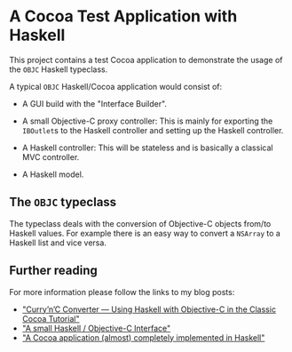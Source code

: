# A Cocoa Test Application with Haskell

This project contains a test Cocoa application to demonstrate the usage of the `OBJC` Haskell typeclass.

A typical `OBJC` Haskell/Cocoa application would consist of:

* A GUI build with the "Interface Builder".

* A small Objective-C proxy controller: This is mainly for exporting the `IBOutlet`s to the Haskell controller and setting up the Haskell controller.

* A Haskell controller: This will be stateless and is basically a classical MVC controller.

* A Haskell model. 


## The `OBJC` typeclass

The typeclass deals with the conversion of Objective-C objects from/to Haskell values. For example there is an easy way to convert a `NSArray` to a Haskell list and vice versa.

## Further reading

For more information please follow the links to my blog posts:

* ["Curry’n’C Converter — Using Haskell with Objective-C in the Classic Cocoa Tutorial"][my1]
* ["A small Haskell / Objective-C Interface"][my2]
* ["A Cocoa application (almost) completely implemented in Haskell"][my3]


[my2]: http://tscheff.blogspot.com/2010/02/small-haskell-objective-c-interface.html

[my1]: http://tscheff.blogspot.com/2010/02/currync-converter-using-haskell-with.html

[my3]: http://tscheff.blogspot.com/2010/03/cocoa-application-almost-completely.html
